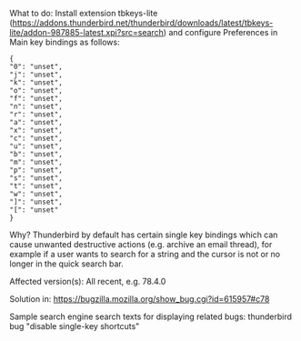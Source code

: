 What to do:
  Install extension tbkeys-lite (https://addons.thunderbird.net/thunderbird/downloads/latest/tbkeys-lite/addon-987885-latest.xpi?src=search)
  and configure Preferences in Main key bindings as follows:
```
{
"0": "unset",
"j": "unset",
"k": "unset",
"o": "unset",
"f": "unset",
"n": "unset",
"r": "unset",
"a": "unset",
"x": "unset",
"c": "unset",
"u": "unset",
"b": "unset",
"m": "unset",
"p": "unset",
"s": "unset",
"t": "unset",
"w": "unset",
"]": "unset",
"[": "unset"
}
```

Why?
  Thunderbird by default has certain single key bindings which can cause unwanted destructive actions
  (e.g. archive an email thread), for example if a user wants to search for a string and the cursor
  is not or no longer in the quick search bar.

Affected version(s):
  All recent, e.g. 78.4.0

Solution in:
  https://bugzilla.mozilla.org/show_bug.cgi?id=615957#c78

Sample search engine search texts for displaying related bugs:
  thunderbird bug "disable single-key shortcuts"
